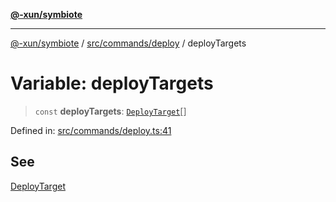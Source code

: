 [**@-xun/symbiote**](../../../../README.md)

***

[@-xun/symbiote](../../../../README.md) / [src/commands/deploy](../README.md) / deployTargets

# Variable: deployTargets

> `const` **deployTargets**: [`DeployTarget`](../enumerations/DeployTarget.md)[]

Defined in: [src/commands/deploy.ts:41](https://github.com/Xunnamius/symbiote/blob/450d03a1056a8788295047b24c95dce90c4543b9/src/commands/deploy.ts#L41)

## See

[DeployTarget](../enumerations/DeployTarget.md)
